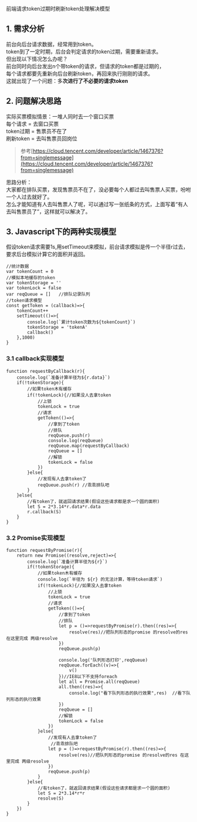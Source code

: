 前端请求token过期时刷新token处理解决模型
## 1. 需求分析 ##
前台向后台请求数据，经常用到token。  
token到了一定时期，后台会判定请求的token过期，需要重新请求。  
但出现以下情况怎么办呢？  
前台同时向后台发出n个带token的请求，但请求的token都是过期的，  
每个请求都要先重新向后台刷新token，再回来执行刚刚的请求。  
这就出现了一个问题：多**次进行了不必要的请求token**  

## 2. 问题解决思路 ##
实际买票模拟情景：一堆人同时去一个窗口买票  
每个请求 = 去窗口买票  
token过期 = 售票员不在了  
刷新token = 去叫售票员回岗位  
  

> 参考[https://cloud.tencent.com/developer/article/1467376?from=singlemessage](https://cloud.tencent.com/developer/article/1467376?from=singlemessage)  

思路分析：  
大家都在排队买票，发现售票员不在了，没必要每个人都过去叫售票人买票，吩咐一个人过去就好了。  
怎么才能知道有人去叫售票人了呢，可以通过写一张纸条的方式，上面写着“有人去叫售票员了”，这样就可以解决了。

## 3. Javascript下的两种实现模型 ##  
假设token请求需要1s,用setTimeout来模拟，前台请求模拟是传一个半径r过去，要求后台模拟计算它的面积并返回。  

    //统计数据
    var tokenCount = 0
    //模拟本地缓存的token
    var tokenStorage = ''
    var tokenLock = false
    var reqQueue = []	//排队记录队列
    //token请求模型
    const getToken = (callback)=>{
    	tokenCount++
    	setTimeout(()=>{
    		console.log(`累计token次数为${tokenCount}`)
    		tokenStorage = 'tokenA'
    		callback()
    	},1000)
    }
### 3.1 callback实现模型 ###
	function requestByCallback(r){
		console.log(`准备计算半径为${r.data}`)
		if(!tokenStorage){
			//如果token木有缓存
			if(!tokenLock){//如果没人去拿token
				//上锁
				tokenLock = true
				//请求
				getToken(()=>{
					//拿到了token
					//排队
					reqQueue.push(r)
					console.log(reqQueue)
					reqQueue.map(requestByCallback)
					reqQueue = []
					//解锁
					tokenLock = false
				})
			}else{
				//发现有人去拿token了
				reqQueue.push(r) //乖乖排队吧
			}
		}else{
			//有token了，就返回请求结果(假设这些请求都是求一个圆的面积)
			let S = 2*3.14*r.data*r.data
			r.callback(S)
		}
	}
### 3.2 Promise实现模型 ###
	function requestByPromise(r){
		return new Promise((resolve,reject)=>{
			console.log(`准备计算半径为${r}`)
			if(!tokenStorage){
				//如果token木有缓存
				console.log(`半径为 ${r} 的无法计算，等待token请求`)
				if(!tokenLock){//如果没人去拿token
					//上锁
					tokenLock = true
					//请求
					getToken(()=>{
						//拿到了token
						//排队
						let p = ()=>requestByPromise(r).then((res)=>{
							resolve(res)//把队列形态的promise 的resolve的res 在这里完成 两级resolve
						})
						reqQueue.push(p)

						console.log('队列形态打印',reqQueue)
						reqQueue.forEach((v)=>{
							v()
						})//IE8以下不支持foreach
						let all = Promise.all(reqQueue)
						all.then((res)=>{
							console.log("看下队列形态的执行效果",res)	//看下队列形态的执行效果
						})
						reqQueue = []
						//解锁
						tokenLock = false
					})
				}else{
					//发现有人去拿token了
					 //乖乖排队吧
					let p = ()=>requestByPromise(r).then((res)=>{
						resolve(res)//把队列形态的promise 的resolve的res 在这里完成 两级resolve
					})
					reqQueue.push(p)
				}
			}else{
				//有token了，就返回请求结果(假设这些请求都是求一个圆的面积)
				let S = 2*3.14*r*r
				resolve(S)
			}
		})
	}
